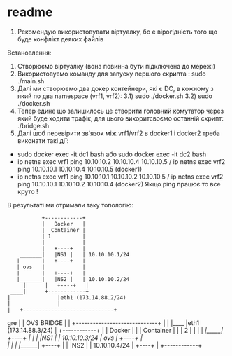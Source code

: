 # readme
1) Рекомендую використовувати віртуалку, бо є вірогідність того що буде конфлікт деяких файлів 

Встановлення:
1) Створюємо віртуалку (вона повинна бути підключена до мережі)
2) Використовуємо команду для запуску першого скрипта : sudo ./main.sh
3) Далі ми створюємо два докер контейнери, які є DC, в кожному з який по два namespace (vrf1, vrf2):
  3.1) sudo ./docker.sh
  3.2) sudo ./docker.sh
4) Тепер єдине що залишилось це створити головний комутатор через який буде ходити трафік, для цього викоритсвоємо останній скрипт: ./bridge.sh
5) Далі шоб перевірити зв'язок між vrf1/vrf2 в docker1 і docker2 треба виконати такі дії:
  - sudo docker exec -it dc1 bash або sudo docker exec -it dc2 bash
  - ip netns exec vrf1 ping 10.10.10.2 10.10.10.4 10.10.10.5 / ip netns exec vrf2 ping 10.10.10.1 10.10.10.4 10.10.10.5 (docker1)
  - ip netns exec vrf1 ping 10.10.10.1 10.10.10.2 10.10.10.5 / ip netns exec vrf2 ping 10.10.10.1 10.10.10.2 10.10.10.4 (docker2)
Якщо ping працює то все круто !

В результаті ми отримали таку топологію:

               +------------+
               |   Docker   |
               |  Container |
               | 1          |
               |            |
               |   +----+   |
        _______|   |NS1 |   | 10.10.10.1/24
       |       |   +----+   |                
       | ovs   |            |
       |       |   +----+   |
       |_______|   |NS2 |   | 10.10.10.2/24
         |      |   +----+   |
     ____|      +------------+  
    |               |eth1 (173.14.88.2/24)
    |               |
    |   +-----------------------------+
gre |   |             OVS BRIDGE      |
    |   +-----------------------------+
    |                |
    |____            |eth1 (173.14.88.3/24)
         |      +------------+
         |     |   Docker   |
         |     |  Container |
         |     | 2          |
         |     |            |
        _|_____|   +----+   |
       |       |   |NS1 |   | 10.10.10.3/24
       | ovs   |   +----+   |                
       |       |            |
       |_______|   +----+   |
               |   |NS2 |   | 10.10.10.4/24
               |   +----+   |
               +------------+

